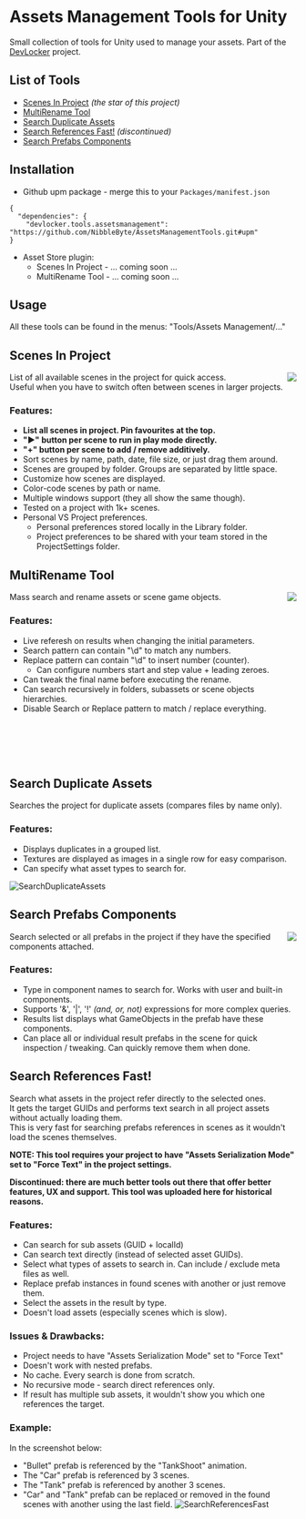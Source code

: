# Assets Management Tools for Unity
Small collection of tools for Unity used to manage your assets. Part of the [DevLocker](https://github.com/NibbleByte/DevLocker) project.

## List of Tools
* [Scenes In Project](#scenes-in-project) *(the star of this project)*
* [MultiRename Tool](#multirename-tool)
* [Search Duplicate Assets](#search-duplicate-assets)
* [Search References Fast!](#search-references-fast) *(discontinued)*
* [Search Prefabs Components](#search-prefabs-components)

## Installation
* Github upm package - merge this to your `Packages/manifest.json`
```
{
  "dependencies": {
    "devlocker.tools.assetsmanagement": "https://github.com/NibbleByte/AssetsManagementTools.git#upm"
}
```
* Asset Store plugin: 
  * Scenes In Project - ... coming soon ...
  * MultiRename Tool - ... coming soon ...

## Usage
All these tools can be found in the menus: "Tools/Assets Management/..."

## Scenes In Project
<img src="Docs/Screenshots/ScenesInProject.png" align="right">
List of all available scenes in the project for quick access.<br />
Useful when you have to switch often between scenes in larger projects.

### Features:
* **List all scenes in project. Pin favourites at the top.**
* **"►" button per scene to run in play mode directly.**
* **"+" button per scene to add / remove additively.**
* Sort scenes by name, path, date, file size, or just drag them around.
* Scenes are grouped by folder. Groups are separated by little space.
* Customize how scenes are displayed.
* Color-code scenes by path or name.
* Multiple windows support (they all show the same though).
* Tested on a project with 1k+ scenes.
* Personal VS Project preferences. 
  * Personal preferences stored locally in the Library folder.
  * Project preferences to be shared with your team stored in the ProjectSettings folder.

## MultiRename Tool
<img src="Docs/Screenshots/MultiRenameTool.png" align="right">
Mass search and rename assets or scene game objects.

### Features:
* Live referesh on results when changing the initial parameters.
* Search pattern can contain "\d" to match any numbers.
* Replace pattern can contain "\d" to insert number (counter).
  * Can configure numbers start and step value + leading zeroes.
* Can tweak the final name before executing the rename.
* Can search recursively in folders, subassets or scene objects hierarchies.
* Disable Search or Replace pattern to match / replace everything.
<br />
<br />
<br />
<br />

## Search Duplicate Assets
Searches the project for duplicate assets (compares files by name only).

### Features:
* Displays duplicates in a grouped list.
* Textures are displayed as images in a single row for easy comparison.
* Can specify what asset types to search for.

![SearchDuplicateAssets](Docs/Screenshots/SearchDuplicateAssets.png)

## Search Prefabs Components
<img src="Docs/Screenshots/SearchPrefabsComponents.png" align="right">
Search selected or all prefabs in the project if they have the specified components attached.

### Features:
* Type in component names to search for. Works with user and built-in components.
* Supports '&', '|', '!' *(and, or, not)* expressions for more complex queries.
* Results list displays what GameObjects in the prefab have these components.
* Can place all or individual result prefabs in the scene for quick inspection / tweaking. Can quickly remove them when done.

## Search References Fast!
Search what assets in the project refer directly to the selected ones.<br />
It gets the target GUIDs and performs text search in all project assets without actually loading them. <br />
This is very fast for searching prefabs references in scenes as it wouldn't load the scenes themselves. <br />

**NOTE: This tool requires your project to have "Assets Serialization Mode" set to "Force Text" in the project settings.**

**Discontinued: there are much better tools out there that offer better features, UX and support. This tool was uploaded here for historical reasons.**

### Features:
* Can search for sub assets (GUID + localId)
* Can search text directly (instead of selected asset GUIDs).
* Select what types of assets to search in. Can include / exclude meta files as well.
* Replace prefab instances in found scenes with another or just remove them.
* Select the assets in the result by type.
* Doesn't load assets (especially scenes which is slow).

### Issues & Drawbacks:
* Project needs to have "Assets Serialization Mode" set to "Force Text"
* Doesn't work with nested prefabs.
* No cache. Every search is done from scratch.
* No recursive mode - search direct references only.
* If result has multiple sub assets, it wouldn't show you which one references the target.

### Example:
In the screenshot below:
* "Bullet" prefab is referenced by the "TankShoot" animation.
* The "Car" prefab is referenced by 3 scenes.
* The "Tank" prefab is referenced by another 3 scenes.
* "Car" and "Tank" prefab can be replaced or removed in the found scenes with another using the last field.
![SearchReferencesFast](Docs/Screenshots/SearchReferencesFast.png)
